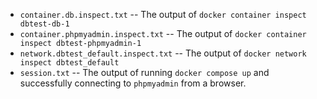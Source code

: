 - `container.db.inspect.txt` -- The output of `docker container inspect dbtest-db-1`
- `container.phpmyadmin.inspect.txt` --  The output of `docker container inspect dbtest-phpmyadmin-1`
- `network.dbtest_default.inspect.txt` -- The output of `docker network inspect dbtest_default`
- `session.txt` -- The output of running `docker compose up` and successfully connecting to `phpmyadmin` from a browser.
